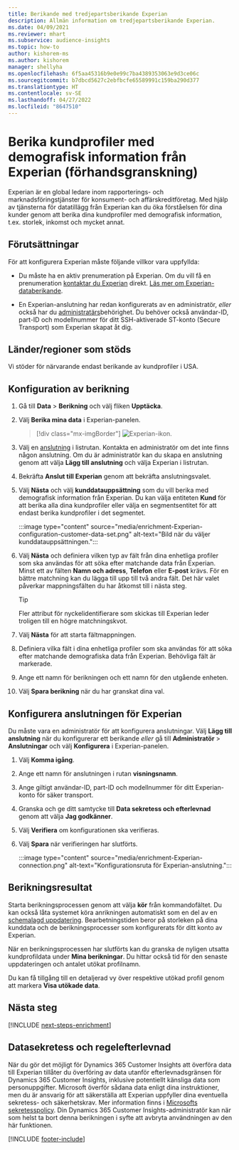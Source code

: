 ```yaml
---
title: Berikande med tredjepartsberikande Experian
description: Allmän information om tredjepartsberikande Experian.
ms.date: 04/09/2021
ms.reviewer: mhart
ms.subservice: audience-insights
ms.topic: how-to
author: kishorem-ms
ms.author: kishorem
manager: shellyha
ms.openlocfilehash: 6f5aa45316b9e0e99c7ba4389353063e9d3ce06c
ms.sourcegitcommit: b7dbcd5627c2ebfbcfe65589991c159ba290d377
ms.translationtype: HT
ms.contentlocale: sv-SE
ms.lasthandoff: 04/27/2022
ms.locfileid: "8647510"
---
```

# <a name="enrich-customer-profiles-with-demographics-from-experian-preview"></a>Berika kundprofiler med demografisk information från Experian (förhandsgranskning)

Experian är en global ledare inom rapporterings- och marknadsföringstjänster för konsument- och affärskreditföretag. Med hjälp av tjänsterna för datatillägg från Experian kan du öka förståelsen för dina kunder genom att berika dina kundprofiler med demografisk information, t.ex. storlek, inkomst och mycket annat.

## <a name="prerequisites"></a>Förutsättningar

För att konfigurera Experian måste följande villkor vara uppfyllda:

- Du måste ha en aktiv prenumeration på Experian. Om du vill få en prenumeration [kontaktar du Experian](https://www.experian.com/marketing-services/contact) direkt. [Läs mer om Experian-databerikande](https://www.experian.com/marketing-services/microsoft?cmpid=ems_web_mci_cdppage).

- En Experian-anslutning har redan konfigurerats av en administratör, *eller* också har du [administratärs](permissions.md#admin)behörighet. Du behöver också användar-ID, part-ID och modellnummer för ditt SSH-aktiverade ST-konto (Secure Transport) som Experian skapat åt dig.

## <a name="supported-countriesregions"></a>Länder/regioner som stöds

Vi stöder för närvarande endast berikande av kundprofiler i USA.

## <a name="configure-the-enrichment"></a>Konfiguration av berikning

1. Gå till **Data** > **Berikning** och välj fliken **Upptäcka**.

1. Välj **Berika mina data** i Experian-panelen.

   > [!div class="mx-imgBorder"]
   > ![Experian-ikon.](media/experian-tile.png "Experian tile")
   > 

1. Välj en [anslutning](connections.md) i listrutan. Kontakta en administratör om det inte finns någon anslutning. Om du är administratör kan du skapa en anslutning genom att välja **Lägg till anslutning** och välja Experian i listrutan. 

1. Bekräfta **Anslut till Experian** genom att bekräfta anslutningsvalet.

1.  Välj **Nästa** och välj **kunddatauppsättning** som du vill berika med demografisk information från Experian. Du kan välja entiteten **Kund** för att berika alla dina kundprofiler eller välja en segmentsentitet för att endast berika kundprofiler i det segmentet.

    :::image type="content" source="media/enrichment-Experian-configuration-customer-data-set.png" alt-text="Bild när du väljer kunddatauppsättningen.":::

1. Välj **Nästa** och definiera vilken typ av fält från dina enhetliga profiler som ska användas för att söka efter matchande data från Experian. Minst ett av fälten **Namn och adress**, **Telefon** eller **E-post** krävs. För en bättre matchning kan du lägga till upp till två andra fält. Det här valet påverkar mappningsfälten du har åtkomst till i nästa steg.

    > [!TIP]
    > Fler attribut för nyckelidentifierare som skickas till Experian leder troligen till en högre matchningskvot.

1. Välj **Nästa** för att starta fältmappningen.

1. Definiera vilka fält i dina enhetliga profiler som ska användas för att söka efter matchande demografiska data från Experian. Behövliga fält är markerade.

1. Ange ett namn för berikningen och ett namn för den utgående enheten.

1. Välj **Spara berikning** när du har granskat dina val.

## <a name="configure-the-connection-for-experian"></a>Konfigurera anslutningen för Experian 

Du måste vara en administratör för att konfigurera anslutningar. Välj **Lägg till anslutning** när du konfigurerar ett berikande *eller* gå till **Administratör** > **Anslutningar** och välj **Konfigurera** i Experian-panelen.

1. Välj **Komma igång**.

1. Ange ett namn för anslutningen i rutan **visningsnamn**.

1. Ange giltigt användar-ID, part-ID och modellnummer för ditt Experian-konto för säker transport.

1. Granska och ge ditt samtycke till **Data sekretess och efterlevnad** genom att välja **Jag godkänner**.

1. Välj **Verifiera** om konfigurationen ska verifieras.

1. Välj **Spara** när verifieringen har slutförts.
   
   :::image type="content" source="media/enrichment-Experian-connection.png" alt-text="Konfigurationsruta för Experian-anslutning.":::

## <a name="enrichment-results"></a>Berikningsresultat

Starta berikningsprocessen genom att välja **kör** från kommandofältet. Du kan också låta systemet köra anrikningen automatiskt som en del av en [schemalagd uppdatering](system.md#schedule-tab). Bearbetningstiden beror på storleken på dina kunddata och de berikningsprocesser som konfigurerats för ditt konto av Experian.

När en berikningsprocessen har slutförts kan du granska de nyligen utsatta kundprofildata under **Mina berikningar**. Du hittar också tid för den senaste uppdateringen och antalet utökat profilnamn.

Du kan få tillgång till en detaljerad vy över respektive utökad profil genom att markera **Visa utökade data**.

## <a name="next-steps"></a>Nästa steg

[!INCLUDE [next-steps-enrichment](includes/next-steps-enrichment.md)]

## <a name="data-privacy-and-compliance"></a>Datasekretess och regelefterlevnad

När du gör det möjligt för Dynamics 365 Customer Insights att överföra data till Experian tillåter du överföring av data utanför efterlevnadsgränsen för Dynamics 365 Customer Insights, inklusive potentiellt känsliga data som personuppgifter. Microsoft överför sådana data enligt dina instruktioner, men du är ansvarig för att säkerställa att Experian uppfyller dina eventuella sekretess- och säkerhetskrav. Mer information finns i [Microsofts sekretesspolicy](https://go.microsoft.com/fwlink/?linkid=396732).
Din Dynamics 365 Customer Insights-administratör kan när som helst ta bort denna berikningen i syfte att avbryta användningen av den här funktionen.


[!INCLUDE [footer-include](includes/footer-banner.md)]
